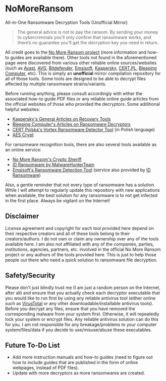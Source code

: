 # NoMoreRansom
All-in-One Ransomware Decryption Tools (Unofficial Mirror)

> The general advice is not to pay the ransom. By sending your money to cybercriminals you’ll only confirm that ransomware works, and there’s no guarantee you’ll get the decryption key you need in return.

All credit goes to the [No More Ransom project](https://www.nomoreransom.org/en/decryption-tools.html) (more information and how-to guides are available there). Other tools not found in the aforementioned page were discovered from various other reliable online sources/websites (such as [Avast](https://www.avast.com/ransomware-decryption-tools), [AVG](https://now.avg.com/avg-offers-free-ransomware-decryptor-tools-for-businesses), [Bitdefender](https://www.bitdefender.com/blog/labs), [Emsisoft](https://www.emsisoft.com/ransomware-decryption-tools/free-download), [Kaspersky](https://noransom.kaspersky.com/), [CERT.PL](https://nomoreransom.cert.pl/), [Bleeping Computer](https://www.bleepingcomputer.com/download/windows/ransomware-decryptors/), etc). This is simply an **unofficial** mirror compilation repository for all of those tools. Some tools are designed to be able to decrypt files affected by multiple ransomware strains/variants.

Before running anything, please consult accordingly with either the associated how-to guide PDF files or any reliable online guide articles from the official websites of those who provided the decryptors. Some additional helpful websites:

- [Kaspersky's General Articles on Recovery Tools](https://support.kaspersky.com/common/disinfection)
- [Bleeping Computer's Articles on Ransomware Decryptors](https://www.bleepingcomputer.com/ransomware/decryptor/)
- [CERT Polska's Vortex Ransomware Detector Tool](https://vortex.cert.pl/) (in Polish language)
- [AES Crypt](https://www.aescrypt.com/download/)

For ransomware recognition tools, there are also several tools available as an online service:

- [No More Ransom's Crypto Sheriff](https://www.nomoreransom.org/crypto-sheriff.php)
- [ID Ransomware by MalwareHunterTeam](https://id-ransomware.malwarehunterteam.com/)
- [Emsisoft's Ransomware Detection Tool](https://www.emsisoft.com/ransomware-decryption-tools/) (service also provided by [ID Ransomware](https://id-ransomware.malwarehunterteam.com/))

Also, a gentle reminder that not every type of ransomware has a solution. While I will attempt to regularly update this repository with new applications when available, the best solution for any ransomware is to not get infected in the first place. Always be vigilant on the Internet!

## Disclaimer

License agreement and copyright for each tool provided here depend on their respective creators and all of these tools belong to their creators/authors. I do not own or claim any ownership over any of the tools available here. I am also not affiliated with any of the companies, parties, institutions, agencies, partners, etc. involved in the official No More Ransom project or any authors of the tools provided here. This is just to help those people out there who need a quick solution to ransomware file decryption.

## Safety/Security

Please don't just blindly trust me (I am just a random person on the Internet, after all) and ensure that you actually check each decryptor executable that you would like to run first by using any reliable antivirus tool (either online such as [VirusTotal](https://www.virustotal.com/) or any other downloadable/installable antivirus tools). Before you decrypt any files, ensure that you have removed the corresponding malware from your system first. Otherwise, it will repeatedly lock your system or encrypt files. Any reliable antivirus solution can do this for you. I am not responsible for any breakage/problems to your computer system/files/data if you decide to use/misuse/abuse these executables.

## Future To-Do List
- Add more instruction manuals and how-to guides (need to figure out how to include guides that are published in the form of online webpages, instead of PDF files).
- Update with more decryptors as more ransomwares are created.

